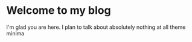 # Welcome to my blog

I'm glad you are here. I plan to talk about absolutely nothing at all
theme minima
